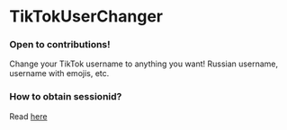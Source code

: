 # TikTokUserChanger
### Open to contributions!
Change your TikTok username to anything you want! Russian username, username with emojis, etc.

### How to obtain sessionid?
Read [here](https://github.com/mrksbgg/TikTokUserChanger/obtain.md)